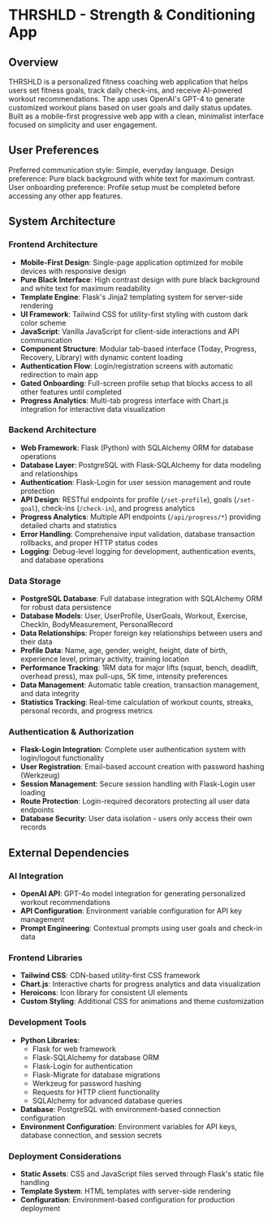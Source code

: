 # THRSHLD - Strength & Conditioning App

## Overview

THRSHLD is a personalized fitness coaching web application that helps users set fitness goals, track daily check-ins, and receive AI-powered workout recommendations. The app uses OpenAI's GPT-4 to generate customized workout plans based on user goals and daily status updates. Built as a mobile-first progressive web app with a clean, minimalist interface focused on simplicity and user engagement.

## User Preferences

Preferred communication style: Simple, everyday language.
Design preference: Pure black background with white text for maximum contrast.
User onboarding preference: Profile setup must be completed before accessing any other app features.

## System Architecture

### Frontend Architecture
- **Mobile-First Design**: Single-page application optimized for mobile devices with responsive design
- **Pure Black Interface**: High contrast design with pure black background and white text for maximum readability
- **Template Engine**: Flask's Jinja2 templating system for server-side rendering
- **UI Framework**: Tailwind CSS for utility-first styling with custom dark color scheme
- **JavaScript**: Vanilla JavaScript for client-side interactions and API communication
- **Component Structure**: Modular tab-based interface (Today, Progress, Recovery, Library) with dynamic content loading
- **Authentication Flow**: Login/registration screens with automatic redirection to main app
- **Gated Onboarding**: Full-screen profile setup that blocks access to all other features until completed
- **Progress Analytics**: Multi-tab progress interface with Chart.js integration for interactive data visualization

### Backend Architecture
- **Web Framework**: Flask (Python) with SQLAlchemy ORM for database operations
- **Database Layer**: PostgreSQL with Flask-SQLAlchemy for data modeling and relationships
- **Authentication**: Flask-Login for user session management and route protection
- **API Design**: RESTful endpoints for profile (`/set-profile`), goals (`/set-goal`), check-ins (`/check-in`), and progress analytics
- **Progress Analytics**: Multiple API endpoints (`/api/progress/*`) providing detailed charts and statistics
- **Error Handling**: Comprehensive input validation, database transaction rollbacks, and proper HTTP status codes
- **Logging**: Debug-level logging for development, authentication events, and database operations

### Data Storage
- **PostgreSQL Database**: Full database integration with SQLAlchemy ORM for robust data persistence
- **Database Models**: User, UserProfile, UserGoals, Workout, Exercise, CheckIn, BodyMeasurement, PersonalRecord
- **Data Relationships**: Proper foreign key relationships between users and their data
- **Profile Data**: Name, age, gender, weight, height, date of birth, experience level, primary activity, training location
- **Performance Tracking**: 1RM data for major lifts (squat, bench, deadlift, overhead press), max pull-ups, 5K time, intensity preferences
- **Data Management**: Automatic table creation, transaction management, and data integrity
- **Statistics Tracking**: Real-time calculation of workout counts, streaks, personal records, and progress metrics

### Authentication & Authorization
- **Flask-Login Integration**: Complete user authentication system with login/logout functionality
- **User Registration**: Email-based account creation with password hashing (Werkzeug)
- **Session Management**: Secure session handling with Flask-Login user loading
- **Route Protection**: Login-required decorators protecting all user data endpoints
- **Database Security**: User data isolation - users only access their own records

## External Dependencies

### AI Integration
- **OpenAI API**: GPT-4o model integration for generating personalized workout recommendations
- **API Configuration**: Environment variable configuration for API key management
- **Prompt Engineering**: Contextual prompts using user goals and check-in data

### Frontend Libraries
- **Tailwind CSS**: CDN-based utility-first CSS framework
- **Chart.js**: Interactive charts for progress analytics and data visualization
- **Heroicons**: Icon library for consistent UI elements
- **Custom Styling**: Additional CSS for animations and theme customization

### Development Tools
- **Python Libraries**: 
  - Flask for web framework
  - Flask-SQLAlchemy for database ORM
  - Flask-Login for authentication
  - Flask-Migrate for database migrations
  - Werkzeug for password hashing
  - Requests for HTTP client functionality
  - SQLAlchemy for advanced database queries
- **Database**: PostgreSQL with environment-based connection configuration
- **Environment Configuration**: Environment variables for API keys, database connection, and session secrets

### Deployment Considerations
- **Static Assets**: CSS and JavaScript files served through Flask's static file handling
- **Template System**: HTML templates with server-side rendering
- **Configuration**: Environment-based configuration for production deployment
